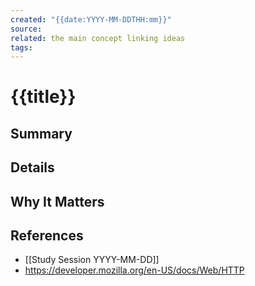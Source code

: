 ```yaml
---
created: "{{date:YYYY-MM-DDTHH:mm}}"
source: 
related: the main concept linking ideas
tags:
---
```

# {{title}}

## Summary
<!-- 2–3 sentence plain language explanation -->

## Details
<!-- Commands, breakdowns, examples -->

## Why It Matters
<!-- Practical significance in cybersec context -->

## References
<!-- - This is a list of other notes, sites, or docs you cross-referenced to understand the concept better.
- Can be multiple, can be internal (`[[Other Note]]`) or external (`https://...`).
- It answers: “What else informed this note?”-->
- [[Study Session YYYY-MM-DD]]
-  https://developer.mozilla.org/en-US/docs/Web/HTTP
